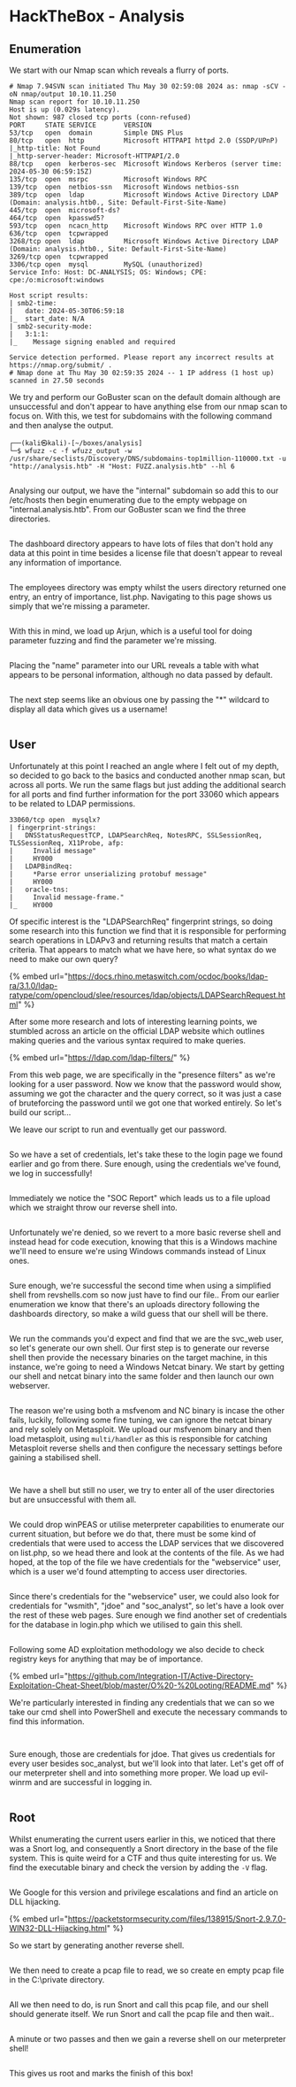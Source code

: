 # HackTheBox - Analysis

## Enumeration

We start with our Nmap scan which reveals a flurry of ports.

```
# Nmap 7.94SVN scan initiated Thu May 30 02:59:08 2024 as: nmap -sCV -oN nmap/output 10.10.11.250
Nmap scan report for 10.10.11.250
Host is up (0.029s latency).
Not shown: 987 closed tcp ports (conn-refused)
PORT     STATE SERVICE       VERSION
53/tcp   open  domain        Simple DNS Plus
80/tcp   open  http          Microsoft HTTPAPI httpd 2.0 (SSDP/UPnP)
|_http-title: Not Found
|_http-server-header: Microsoft-HTTPAPI/2.0
88/tcp   open  kerberos-sec  Microsoft Windows Kerberos (server time: 2024-05-30 06:59:15Z)
135/tcp  open  msrpc         Microsoft Windows RPC
139/tcp  open  netbios-ssn   Microsoft Windows netbios-ssn
389/tcp  open  ldap          Microsoft Windows Active Directory LDAP (Domain: analysis.htb0., Site: Default-First-Site-Name)
445/tcp  open  microsoft-ds?
464/tcp  open  kpasswd5?
593/tcp  open  ncacn_http    Microsoft Windows RPC over HTTP 1.0
636/tcp  open  tcpwrapped
3268/tcp open  ldap          Microsoft Windows Active Directory LDAP (Domain: analysis.htb0., Site: Default-First-Site-Name)
3269/tcp open  tcpwrapped
3306/tcp open  mysql         MySQL (unauthorized)
Service Info: Host: DC-ANALYSIS; OS: Windows; CPE: cpe:/o:microsoft:windows

Host script results:
| smb2-time: 
|   date: 2024-05-30T06:59:18
|_  start_date: N/A
| smb2-security-mode: 
|   3:1:1: 
|_    Message signing enabled and required

Service detection performed. Please report any incorrect results at https://nmap.org/submit/ .
# Nmap done at Thu May 30 02:59:35 2024 -- 1 IP address (1 host up) scanned in 27.50 seconds
```

We try and perform our GoBuster scan on the default domain although are unsuccessful and don't appear to have anything else from our nmap scan to focus on. With this, we test for subdomains with the following command and then analyse the output.

```
┌──(kali㉿kali)-[~/boxes/analysis]
└─$ wfuzz -c -f wfuzz_output -w /usr/share/seclists/Discovery/DNS/subdomains-top1million-110000.txt -u "http://analysis.htb" -H "Host: FUZZ.analysis.htb" --hl 6
```

<figure><img src=".gitbook/assets/7jmdRBqV0h.png" alt=""><figcaption></figcaption></figure>

Analysing our output, we have the "internal" subdomain so add this to our /etc/hosts then begin enumerating due to the empty webpage on "internal.analysis.htb". From our GoBuster scan we find the three directories.

<figure><img src=".gitbook/assets/GvKkF3KFkc.png" alt=""><figcaption></figcaption></figure>

The dashboard directory appears to have lots of files that don't hold any data at this point in time besides a license file that doesn't appear to reveal any information of importance.

<figure><img src=".gitbook/assets/5JenOwXlAS.png" alt=""><figcaption></figcaption></figure>

The employees directory was empty whilst the users directory returned one entry, an entry of importance, list.php. Navigating to this page shows us simply that we're missing a parameter.

<figure><img src=".gitbook/assets/image (18).png" alt=""><figcaption></figcaption></figure>

With this in mind, we load up Arjun, which is a useful tool for doing parameter fuzzing and find the parameter we're missing.

<figure><img src=".gitbook/assets/image (19).png" alt=""><figcaption></figcaption></figure>

Placing the "name" parameter into our URL reveals a table with what appears to be personal information, although no data passed by default.

<figure><img src=".gitbook/assets/image (20).png" alt=""><figcaption></figcaption></figure>

The next step seems like an obvious one by passing the "\*" wildcard to display all data which gives us a username!&#x20;

<figure><img src=".gitbook/assets/image (21).png" alt=""><figcaption></figcaption></figure>

## User&#x20;

Unfortunately at this point I reached an angle where I felt out of my depth, so decided to go back to the basics and conducted another nmap scan, but across all ports. We run the same flags but just adding the additional search for all ports and find further information for the port 33060 which appears to be related to LDAP permissions.

```
33060/tcp open  mysqlx?
| fingerprint-strings: 
|   DNSStatusRequestTCP, LDAPSearchReq, NotesRPC, SSLSessionReq, TLSSessionReq, X11Probe, afp: 
|     Invalid message"
|     HY000
|   LDAPBindReq: 
|     *Parse error unserializing protobuf message"
|     HY000
|   oracle-tns: 
|     Invalid message-frame."
|_    HY000
```

Of specific interest is the "LDAPSearchReq" fingerprint strings, so doing some research into this function we find that it is responsible for performing search operations in LDAPv3 and returning results that match a certain criteria. That appears to match what we have here, so what syntax do we need to make our own query?

{% embed url="https://docs.rhino.metaswitch.com/ocdoc/books/ldap-ra/3.1.0/ldap-ratype/com/opencloud/slee/resources/ldap/objects/LDAPSearchRequest.html" %}

After some more research and lots of interesting learning points, we stumbled across an article on the official LDAP website which outlines making queries and the various syntax required to make queries.

{% embed url="https://ldap.com/ldap-filters/" %}

From this web page, we are specifically in the "presence filters" as we're looking for a user password. Now we know that the password would show, assuming we got the character and the query correct, so it was just a case of bruteforcing the password until we got one that worked entirely. So let's build our script...



We leave our script to run and eventually get our password.

<figure><img src=".gitbook/assets/image (14).png" alt=""><figcaption></figcaption></figure>

So we have a set of credentials, let's take these to the login page we found earlier and go from there. Sure enough, using the credentials we've found, we log in successfully!

<figure><img src=".gitbook/assets/image (1) (1) (1).png" alt=""><figcaption></figcaption></figure>

Immediately we notice the "SOC Report" which leads us to a file upload which we straight throw our reverse shell into.

<figure><img src=".gitbook/assets/image (2) (1) (1).png" alt=""><figcaption></figcaption></figure>

Unfortunately we're denied, so we revert to a more basic reverse shell and instead head for code execution, knowing that this is a Windows machine we'll need to ensure we're using Windows commands instead of Linux ones.

<figure><img src=".gitbook/assets/image (3) (1).png" alt=""><figcaption></figcaption></figure>

Sure enough, we're successful the second time when using a simplified shell from revshells.com so now just have to find our file.. From our earlier enumeration we know that there's an uploads directory following the dashboards directory, so make a wild guess that our shell will be there.&#x20;

<figure><img src=".gitbook/assets/image (4) (1).png" alt=""><figcaption></figcaption></figure>

We run the commands you'd expect and find that we are the svc\_web user, so let's generate our own shell. Our first step is to generate our reverse shell then provide the necessary binaries on the target machine, in this instance, we're going to need a Windows Netcat binary. We start by getting our shell and netcat binary into the same folder and then launch our own webserver.

<figure><img src=".gitbook/assets/image (5) (1).png" alt=""><figcaption></figcaption></figure>

The reason we're using both a msfvenom and NC binary is incase the other fails, luckily, following some fine tuning, we can ignore the netcat binary and rely solely on Metasploit. We upload our msfvenom binary and then load metasploit, using `multi/handler` as this is responsible for catching Metasploit reverse shells and then configure the necessary settings before gaining a stabilised shell.

<figure><img src=".gitbook/assets/image (6) (1).png" alt=""><figcaption></figcaption></figure>

<figure><img src=".gitbook/assets/image (7) (1).png" alt=""><figcaption></figcaption></figure>

We have a shell but still no user, we try to enter all of the user directories but are unsuccessful with them all.&#x20;

<figure><img src=".gitbook/assets/image (9) (1).png" alt=""><figcaption></figcaption></figure>

We could drop winPEAS or utilise meterpreter capabilities to enumerate our current situation, but before we do that, there must be some kind of credentials that were used to access the LDAP services that we discovered on list.php, so we head there and look at the contents of the file. As we had hoped, at the top of the file we have credentials for the "webservice" user, which is a user we'd found attempting to access user directories.

<figure><img src=".gitbook/assets/image (8) (1).png" alt=""><figcaption></figcaption></figure>

Since there's credentials for the "webservice" user, we could also look for credentials for "wsmith", "jdoe" and "soc\_analyst", so let's have a look over the rest of these web pages. Sure enough we find another set of credentials for the database in login.php which we utilised to gain this shell.

<figure><img src=".gitbook/assets/image (10) (1).png" alt=""><figcaption></figcaption></figure>

Following some AD exploitation methodology we also decide to check registry keys for anything that may be of importance.

{% embed url="https://github.com/Integration-IT/Active-Directory-Exploitation-Cheat-Sheet/blob/master/O%20-%20Looting/README.md" %}

We're particularly interested in finding any credentials that we can so we take our cmd shell into PowerShell and execute the necessary commands to find this information.

<figure><img src=".gitbook/assets/image (11) (1).png" alt=""><figcaption></figcaption></figure>

<figure><img src=".gitbook/assets/image (12) (1).png" alt=""><figcaption></figcaption></figure>

Sure enough, those are credentials for jdoe. That gives us credentials for every user besides soc\_analyst, but we'll look into that later. Let's get off of our meterpreter shell and into something more proper. We load up evil-winrm and are successful in logging in.

<figure><img src=".gitbook/assets/image (13) (1).png" alt=""><figcaption></figcaption></figure>

## Root

Whilst enumerating the current users earlier in this, we noticed that there was a Snort log, and consequently a Snort directory in the base of the file system. This is quite weird for a CTF and thus quite interesting for us. We find the executable binary and check the version by adding the `-V` flag.

<figure><img src=".gitbook/assets/image (14) (1).png" alt=""><figcaption></figcaption></figure>

We Google for this version and privilege escalations and find an article on DLL hijacking.

{% embed url="https://packetstormsecurity.com/files/138915/Snort-2.9.7.0-WIN32-DLL-Hijacking.html" %}

So we start by generating another reverse shell.

<figure><img src=".gitbook/assets/AWMzoxVMRW.png" alt=""><figcaption></figcaption></figure>

We then need to create a pcap file to read, we so create en empty pcap file in the C:\private directory.

<figure><img src=".gitbook/assets/image (15).png" alt=""><figcaption></figcaption></figure>

All we then need to do, is run Snort and call this pcap file, and our shell should generate itself. We run Snort and call the pcap file and then wait..

<figure><img src=".gitbook/assets/image (16).png" alt=""><figcaption></figcaption></figure>

A minute or two passes and then we gain a reverse shell on our meterpreter shell!

<figure><img src=".gitbook/assets/NoHN7gwzZ2 (1).png" alt=""><figcaption></figcaption></figure>

This gives us root and marks the finish of this box!&#x20;
